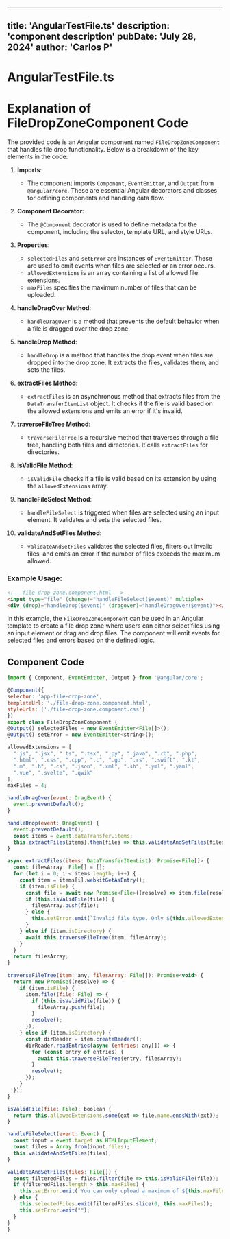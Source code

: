 ---
  title: 'AngularTestFile.ts'
  description: 'component description'
  pubDate: 'July 28, 2024'
  author: 'Carlos P'
  ---
  
  
  
  # AngularTestFile.ts
  # Explanation of FileDropZoneComponent Code

The provided code is an Angular component named `FileDropZoneComponent` that handles file drop functionality. Below is a breakdown of the key elements in the code:

1. **Imports**:
   - The component imports `Component`, `EventEmitter`, and `Output` from `@angular/core`. These are essential Angular decorators and classes for defining components and handling data flow.

2. **Component Decorator**:
   - The `@Component` decorator is used to define metadata for the component, including the selector, template URL, and style URLs.

3. **Properties**:
   - `selectedFiles` and `setError` are instances of `EventEmitter`. These are used to emit events when files are selected or an error occurs.
   - `allowedExtensions` is an array containing a list of allowed file extensions.
   - `maxFiles` specifies the maximum number of files that can be uploaded.

4. **handleDragOver Method**:
   - `handleDragOver` is a method that prevents the default behavior when a file is dragged over the drop zone.

5. **handleDrop Method**:
   - `handleDrop` is a method that handles the drop event when files are dropped into the drop zone. It extracts the files, validates them, and sets the files.

6. **extractFiles Method**:
   - `extractFiles` is an asynchronous method that extracts files from the `DataTransferItemList` object. It checks if the file is valid based on the allowed extensions and emits an error if it's invalid.

7. **traverseFileTree Method**:
   - `traverseFileTree` is a recursive method that traverses through a file tree, handling both files and directories. It calls `extractFiles` for directories.

8. **isValidFile Method**:
   - `isValidFile` checks if a file is valid based on its extension by using the `allowedExtensions` array.

9. **handleFileSelect Method**:
   - `handleFileSelect` is triggered when files are selected using an input element. It validates and sets the selected files.

10. **validateAndSetFiles Method**:
    - `validateAndSetFiles` validates the selected files, filters out invalid files, and emits an error if the number of files exceeds the maximum allowed.

### Example Usage:
```html
<!-- file-drop-zone.component.html -->
<input type="file" (change)="handleFileSelect($event)" multiple>
<div (drop)="handleDrop($event)" (dragover)="handleDragOver($event)"></div>
```

In this example, the `FileDropZoneComponent` can be used in an Angular template to create a file drop zone where users can either select files using an input element or drag and drop files. The component will emit events for selected files and errors based on the defined logic.
  
  ## Component Code
  ```jsx
  import { Component, EventEmitter, Output } from '@angular/core';

@Component({
  selector: 'app-file-drop-zone',
  templateUrl: './file-drop-zone.component.html',
  styleUrls: ['./file-drop-zone.component.css']
})
export class FileDropZoneComponent {
  @Output() selectedFiles = new EventEmitter<File[]>();
  @Output() setError = new EventEmitter<string>();

  allowedExtensions = [
    ".js", ".jsx", ".ts", ".tsx", ".py", ".java", ".rb", ".php",
    ".html", ".css", ".cpp", ".c", ".go", ".rs", ".swift", ".kt",
    ".m", ".h", ".cs", ".json", ".xml", ".sh", ".yml", ".yaml",
    ".vue", ".svelte", ".qwik"
  ];
  maxFiles = 4;

  handleDragOver(event: DragEvent) {
    event.preventDefault();
  }

  handleDrop(event: DragEvent) {
    event.preventDefault();
    const items = event.dataTransfer.items;
    this.extractFiles(items).then(files => this.validateAndSetFiles(files));
  }

  async extractFiles(items: DataTransferItemList): Promise<File[]> {
    const filesArray: File[] = [];
    for (let i = 0; i < items.length; i++) {
      const item = items[i].webkitGetAsEntry();
      if (item.isFile) {
        const file = await new Promise<File>((resolve) => item.file(resolve));
        if (this.isValidFile(file)) {
          filesArray.push(file);
        } else {
          this.setError.emit(`Invalid file type. Only ${this.allowedExtensions.join(", ")} files are allowed.`);
        }
      } else if (item.isDirectory) {
        await this.traverseFileTree(item, filesArray);
      }
    }
    return filesArray;
  }

  traverseFileTree(item: any, filesArray: File[]): Promise<void> {
    return new Promise((resolve) => {
      if (item.isFile) {
        item.file((file: File) => {
          if (this.isValidFile(file)) {
            filesArray.push(file);
          }
          resolve();
        });
      } else if (item.isDirectory) {
        const dirReader = item.createReader();
        dirReader.readEntries(async (entries: any[]) => {
          for (const entry of entries) {
            await this.traverseFileTree(entry, filesArray);
          }
          resolve();
        });
      }
    });
  }

  isValidFile(file: File): boolean {
    return this.allowedExtensions.some(ext => file.name.endsWith(ext));
  }

  handleFileSelect(event: Event) {
    const input = event.target as HTMLInputElement;
    const files = Array.from(input.files);
    this.validateAndSetFiles(files);
  }

  validateAndSetFiles(files: File[]) {
    const filteredFiles = files.filter(file => this.isValidFile(file));
    if (filteredFiles.length > this.maxFiles) {
      this.setError.emit(`You can only upload a maximum of ${this.maxFiles} files.`);
    } else {
      this.selectedFiles.emit(filteredFiles.slice(0, this.maxFiles));
      this.setError.emit("");
    }
  }
}
  ```
  